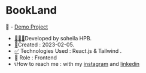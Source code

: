 # BookLand
📌 - [Demo Project](https://book-land-nu.vercel.app/)
- <a href="https://fa.piliapp.com/emoji/list/?skin=1f3fb" class="active">👩🏻‍💻</a>Developed by soheila HPB.
- <a href="https://fa.piliapp.com/emoji/list/?skin=1f3fb" class="active">📅</a>Created : 2023-02-05.
- <a title="Symbols" href="https://fa.piliapp.com/emoji/list/?skin=1f3fb#symbols">✅</a> Technologies Used : React.js & Tailwind . 
- 🔘 Role : Frontend
- 📞How to reach me : with my 
[instagram](https://www.instagram.com/soheila_hasanpoor_web) and 
[linkedin](https://www.linkedin.com/in/soheila-hasanpoor-8b2903273/)
